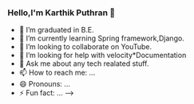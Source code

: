 ### Hello,I'm Karthik Puthran 👋






- 🔭 I’m graduated in B.E.
- 🌱 I’m currently learning Spring framework,Django.
- 👯 I’m looking to collaborate on YouTube.
- 🤔 I’m looking for help with velocity*Documentation
- 💬 Ask me about any tech realated stuff.
- 📫 How to reach me: ...
- 😄 Pronouns: ...
- ⚡ Fun fact: ...
-->
